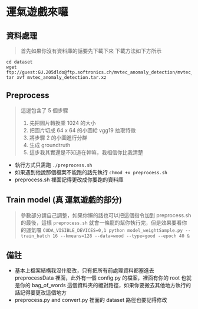 # 運氣遊戲來囉

## 資料處理
> 首先如果你沒有資料庫的話要先下載下來
> 下載方法如下方所示
```
cd dataset
wget ftp://guest:GU.205dldo@ftp.softronics.ch/mvtec_anomaly_detection/mvtec_anomaly_detection.tar.xz
tar xvf mvtec_anomaly_detection.tar.xz
```

## Preprocess
> 這邊包含了 5 個步驟
> 1. 先把圖片轉換乘 1024 的大小
> 2. 把圖片切成 64 x 64 的小圖給 vgg19 抽取特徵
> 3. 將步驟 2 的小圖進行分群
> 4. 生成 groundtruth
> 5. 這步我其實還是不知道在幹嘛，我相信你比我清楚
- 執行方式只需跑 `./preprocess.sh`
- 如果遇到他說那個檔案不能跑的話先執行 `chmod +x preprocess.sh`
- preprocess.sh 裡面記得更改成你要跑的資料庫

## Train model (真 運氣遊戲的部分)
> 參數部分請自己調整，如果你懶的話也可以把這個指令加到 preprocess.sh 的最後，這樣 `preprocess.sh` 就會一條龍的幫你執行完，但是效果要看你的運氣囉
`CUDA_VISIBLE_DEVICES=0,1 python model_weightSample.py --train_batch 16 --kmeans=128 --data=wood --type=good --epoch 40 &`

## 備註
- 基本上檔案結構我沒什麼改，只有把所有前處理資料都塞進去 preprocessData 裡面，此外有一個 config.py 的檔案，裡面有你的 root 也就是你的 bag_of_words 這個資料夾的絕對路徑，如果你要搬去其他地方執行的話記得要更改這個地方 
- preprocess.py and convert.py 裡面的 dataset 路徑也要記得修改